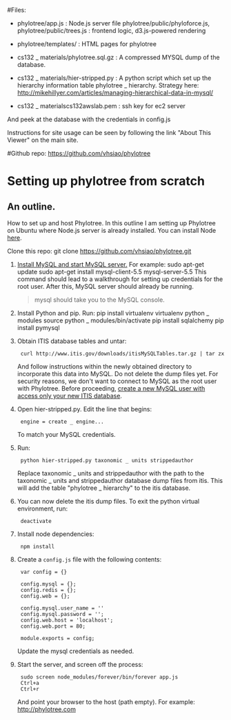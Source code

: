 #Files:
* phylotree/app.js : Node.js server file
phylotree/public/phyloforce.js, phylotree/public/trees.js : frontend logic, d3.js-powered rendering
* phylotree/templates/ : HTML pages for phylotree

* cs132 _ materials/phylotree.sql.gz : A compressed MYSQL dump of the database.

* cs132 _ materials/hier-stripped.py : A python script which set up the hierarchy information table phylotree _ hierarchy. Strategy here: http://mikehillyer.com/articles/managing-hierarchical-data-in-mysql/

* cs132 _ materialscs132awslab.pem : ssh key for ec2 server

And peek at the database with the credentials in config.js

Instructions for site usage can be seen by following the link "About This Viewer" on the main site.

#Github repo:
	https://github.com/vhsiao/phylotree

# Setting up phylotree from scratch
## An outline.

How to set up and host Phylotree. In this outline I am setting up Phylotree on Ubuntu where Node.js server is already installed. You can install Node <a href="http://nodejs.org/">here</a>.

Clone this repo:
	git clone https://github.com/vhsiao/phylotree.git

1. <a href="http://dev.mysql.com/doc/refman/5.5/en/linux-installation-native.html">Install MySQL and start MySQL server.</a>
   For example:
	sudo apt-get update
	sudo apt-get install mysql-client-5.5 mysql-server-5.5
   This command should lead to a walkthrough for setting up credentials for the root user. After this, MySQL server should already be running.
	> mysql
   should take you to the MySQL console.

2. Install Python and pip. Run:
	pip install virtualenv
        virtualenv python _ modules
        source python _ modules/bin/activate
        pip install sqlalchemy
        pip install pymysql
        
3. Obtain ITIS database tables and untar: 

        curl http://www.itis.gov/downloads/itisMySQLTables.tar.gz | tar zx 

   And follow instructions within the newly obtained directory to incorporate this data into MySQL. Do not delete the dump files yet. 
   For security reasons, we don't want to connect to MySQL as the root user with Phylotree. Before proceeding, <a href="http://dev.mysql.com/doc/refman/5.5/en/adding-users.html">create a new MySQL user with access only your new ITIS database</a>.
4. Open hier-stripped.py. Edit the line that begins:

        engine = create _ engine...

   To match your MySQL credentials. 

5. Run:

        python hier-stripped.py taxonomic _ units strippedauthor

   Replace taxonomic _ units and strippedauthor with the path to the taxonomic _ units and strippedauthor database dump files from itis. This will add the table "phylotree _ hierarchy" to the itis database.

6. You can now delete the itis dump files. To exit the python virtual environment, run:

        deactivate

7. Install node dependencies:

        npm install

8. Create a `config.js` file with the following contents:

        var config = {}
        
        config.mysql = {};
        config.redis = {};
        config.web = {};

        config.mysql.user_name = ''
        config.mysql.password = '';
        config.web.host = 'localhost';
        config.web.port = 80;

        module.exports = config;

   Update the mysql credentials as needed.


9. Start the server, and screen off the process:

        sudo screen node_modules/forever/bin/forever app.js
        Ctrl+a
        Ctrl+r

   And point your browser to the host (path empty). For example: http://phylotree.com
